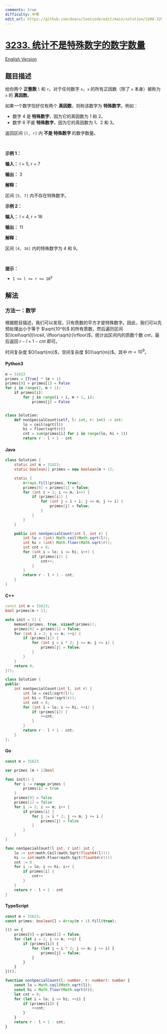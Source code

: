 ```yaml
---
comments: true
difficulty: 中等
edit_url: https://github.com/doocs/leetcode/edit/main/solution/3200-3299/3233.Find%20the%20Count%20of%20Numbers%20Which%20Are%20Not%20Special/README.md
---
```


<!-- problem:start -->

# [3233. 统计不是特殊数字的数字数量](https://leetcode.cn/problems/find-the-count-of-numbers-which-are-not-special)

[English Version](/solution/3200-3299/3233.Find%20the%20Count%20of%20Numbers%20Which%20Are%20Not%20Special/README_EN.md)

## 题目描述

<!-- description:start -->

<p>给你两个<strong> 正整数 </strong><code>l</code> 和 <code>r</code>。对于任何数字 <code>x</code>，<code>x</code> 的所有正因数（除了 <code>x</code> 本身）被称为 <code>x</code> 的 <strong>真因数</strong>。</p>

<p><span class="text-only" data-eleid="13" style="white-space: pre;">如果一个数字恰好仅有两个</span> <strong>真因数</strong>，则称该数字为 <strong>特殊数字</strong>。例如：</p>

<ul>
	<li>数字 4 是<strong> 特殊数字</strong>，因为它的真因数为 1 和 2。</li>
	<li>数字 6 不是 <strong>特殊数字</strong>，因为它的真因数为 1、2 和 3。</li>
</ul>

<p>返回区间 <code>[l, r]</code> 内<strong> 不是 特殊数字 </strong>的数字数量。</p>

<p>&nbsp;</p>

<p><strong class="example">示例 1：</strong></p>

<div class="example-block">
<p><strong>输入：</strong> <span class="example-io">l = 5, r = 7</span></p>

<p><strong>输出：</strong> <span class="example-io">3</span></p>

<p><strong>解释：</strong></p>

<p>区间 <code>[5, 7]</code> 内不存在特殊数字。</p>
</div>

<p><strong class="example">示例 2：</strong></p>

<div class="example-block">
<p><strong>输入：</strong> <span class="example-io">l = 4, r = 16</span></p>

<p><strong>输出：</strong> <span class="reset-io">11</span></p>

<p><strong>解释：</strong></p>

<p>区间 <code>[4, 16]</code> 内的特殊数字为 4 和 9。</p>
</div>

<p>&nbsp;</p>

<p><strong>提示：</strong></p>

<ul>
	<li><code>1 &lt;= l &lt;= r &lt;= 10<sup>9</sup></code></li>
</ul>

<!-- description:end -->

## 解法

<!-- solution:start -->

### 方法一：数学

根据题目描述，我们可以发现，只有质数的平方才是特殊数字。因此，我们可以先预处理出小于等于 $\sqrt{10^9}$ 的所有质数，然后遍历区间 $[\lceil\sqrt{l}\rceil, \lfloor\sqrt{r}\rfloor]$，统计出区间内的质数个数 $\textit{cnt}$，最后返回 $r - l + 1 - \textit{cnt}$ 即可。

时间复杂度 $O(\sqrt{m})$，空间复杂度 $O(\sqrt{m})$。其中 $m = 10^9$。

<!-- tabs:start -->

#### Python3

```python
m = 31623
primes = [True] * (m + 1)
primes[0] = primes[1] = False
for i in range(2, m + 1):
    if primes[i]:
        for j in range(i + i, m + 1, i):
            primes[j] = False


class Solution:
    def nonSpecialCount(self, l: int, r: int) -> int:
        lo = ceil(sqrt(l))
        hi = floor(sqrt(r))
        cnt = sum(primes[i] for i in range(lo, hi + 1))
        return r - l + 1 - cnt
```

#### Java

```java
class Solution {
    static int m = 31623;
    static boolean[] primes = new boolean[m + 1];

    static {
        Arrays.fill(primes, true);
        primes[0] = primes[1] = false;
        for (int i = 2; i <= m; i++) {
            if (primes[i]) {
                for (int j = i + i; j <= m; j += i) {
                    primes[j] = false;
                }
            }
        }
    }

    public int nonSpecialCount(int l, int r) {
        int lo = (int) Math.ceil(Math.sqrt(l));
        int hi = (int) Math.floor(Math.sqrt(r));
        int cnt = 0;
        for (int i = lo; i <= hi; i++) {
            if (primes[i]) {
                cnt++;
            }
        }
        return r - l + 1 - cnt;
    }
}
```

#### C++

```cpp
const int m = 31623;
bool primes[m + 1];

auto init = [] {
    memset(primes, true, sizeof(primes));
    primes[0] = primes[1] = false;
    for (int i = 2; i <= m; ++i) {
        if (primes[i]) {
            for (int j = i * 2; j <= m; j += i) {
                primes[j] = false;
            }
        }
    }
    return 0;
}();

class Solution {
public:
    int nonSpecialCount(int l, int r) {
        int lo = ceil(sqrt(l));
        int hi = floor(sqrt(r));
        int cnt = 0;
        for (int i = lo; i <= hi; ++i) {
            if (primes[i]) {
                ++cnt;
            }
        }
        return r - l + 1 - cnt;
    }
};
```

#### Go

```go
const m = 31623

var primes [m + 1]bool

func init() {
	for i := range primes {
		primes[i] = true
	}
	primes[0] = false
	primes[1] = false
	for i := 2; i <= m; i++ {
		if primes[i] {
			for j := i * 2; j <= m; j += i {
				primes[j] = false
			}
		}
	}
}

func nonSpecialCount(l int, r int) int {
	lo := int(math.Ceil(math.Sqrt(float64(l))))
	hi := int(math.Floor(math.Sqrt(float64(r))))
	cnt := 0
	for i := lo; i <= hi; i++ {
		if primes[i] {
			cnt++
		}
	}
	return r - l + 1 - cnt
}
```

#### TypeScript

```ts
const m = 31623;
const primes: boolean[] = Array(m + 1).fill(true);

(() => {
    primes[0] = primes[1] = false;
    for (let i = 2; i <= m; ++i) {
        if (primes[i]) {
            for (let j = i * 2; j <= m; j += i) {
                primes[j] = false;
            }
        }
    }
})();

function nonSpecialCount(l: number, r: number): number {
    const lo = Math.ceil(Math.sqrt(l));
    const hi = Math.floor(Math.sqrt(r));
    let cnt = 0;
    for (let i = lo; i <= hi; ++i) {
        if (primes[i]) {
            ++cnt;
        }
    }
    return r - l + 1 - cnt;
}
```

<!-- tabs:end -->

<!-- solution:end -->

<!-- problem:end -->
